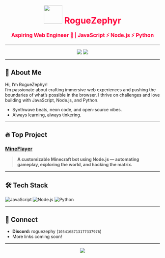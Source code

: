 <!-- Cyberpunk-themed profile README for RogueZephyr -->

<h1 align="center" style="color:#ff003c;">
  <img src="https://user-images.githubusercontent.com/1054168713177337976/roguezephyr-cyberpunk.png" width="60"/>
  RogueZephyr
</h1>

<p align="center">
  <span style="color:#ff003c;font-weight:bold;font-size:1.2em;">
    Aspiring Web Engineer 🚀 | JavaScript ⚡ Node.js ⚡ Python
  </span>
</p>

---

<div align="center">

  <img src="https://img.shields.io/badge/style-cyberpunk-red?style=for-the-badge&logo=github" />
  <img src="https://img.shields.io/badge/discord-roguezephy%231054168713177337976-ff003c?style=for-the-badge&logo=discord" />
  
</div>

---

## 👾 About Me

Hi, I’m RogueZephyr!  
I’m passionate about crafting immersive web experiences and pushing the boundaries of what’s possible in the browser. I thrive on challenges and love building with JavaScript, Node.js, and Python.

- Synthwave beats, neon code, and open-source vibes.
- Always learning, always tinkering.

---

## 🔥 Top Project

### [MineFlayer](https://github.com/RogueZephyr/MineFlayer)
> **A customizable Minecraft bot using Node.js — automating gameplay, exploring the world, and hacking the matrix.**

---

## 🛠️ Tech Stack

![JavaScript](https://img.shields.io/badge/Javascript-ff003c?style=flat&logo=javascript)
![Node.js](https://img.shields.io/badge/Node.js-ff003c?style=flat&logo=node.js)
![Python](https://img.shields.io/badge/Python-ff003c?style=flat&logo=python)

---


## 📡 Connect

- **Discord:** roguezephy (`1054168713177337976`)
- More links coming soon!

---

<div align="center">
  <img src="https://img.shields.io/badge/Powered_by-Neon%20Dreams-ff003c?style=flat-square" />
</div>